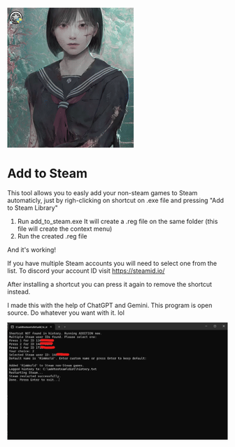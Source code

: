 ![Example GIF](Images/examplewin.gif)

# Add to Steam
This tool allows you to easly add your non-steam games to Steam automaticly, just by righ-clicking on shortcut on .exe file and pressing "Add to Steam Library"


1) Run add_to_steam.exe
It will create a .reg file on the same folder (this file will create the context menu)
2) Run the created .reg file

And it's working!

If you have multiple Steam accounts you will need to select one from the list.
To discord your account ID visit https://steamid.io/

After installing a shortcut you can press it again to remove the shortcut instead.

I made this with the help of ChatGPT and Gemini.
This program is open source.
Do whatever you want with it. lol

![Example](Images/howitworks.png)
